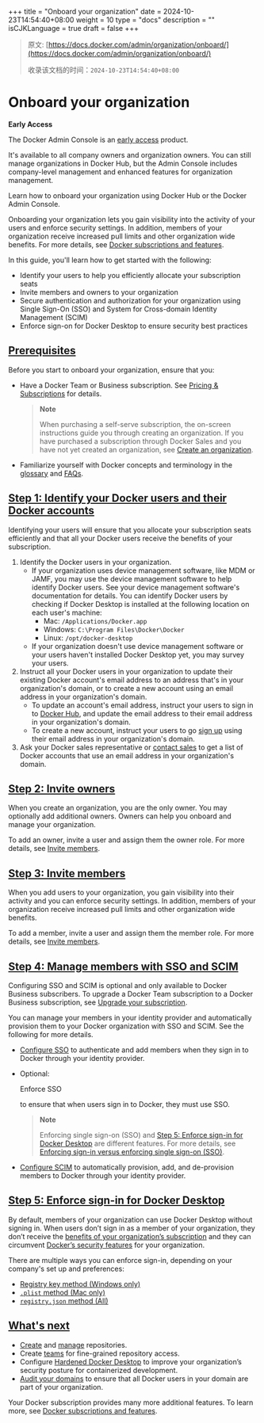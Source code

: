 +++
title = "Onboard your organization"
date = 2024-10-23T14:54:40+08:00
weight = 10
type = "docs"
description = ""
isCJKLanguage = true
draft = false
+++

> 原文: [https://docs.docker.com/admin/organization/onboard/](https://docs.docker.com/admin/organization/onboard/)
>
> 收录该文档的时间：`2024-10-23T14:54:40+08:00`

# Onboard your organization

**Early Access**

The Docker Admin Console is an [early access](https://docs.docker.com/release-lifecycle#early-access-ea) product.

It's available to all company owners and organization owners. You can still manage organizations in Docker Hub, but the Admin Console includes company-level management and enhanced features for organization management.

Learn how to onboard your organization using Docker Hub or the Docker Admin Console.

Onboarding your organization lets you gain visibility into the activity of your users and enforce security settings. In addition, members of your organization receive increased pull limits and other organization wide benefits. For more details, see [Docker subscriptions and features](https://docs.docker.com/subscription/core-subscription/details/).

In this guide, you'll learn how to get started with the following:

- Identify your users to help you efficiently allocate your subscription seats
- Invite members and owners to your organization
- Secure authentication and authorization for your organization using Single Sign-On (SSO) and System for Cross-domain Identity Management (SCIM)
- Enforce sign-on for Docker Desktop to ensure security best practices

## [Prerequisites](https://docs.docker.com/admin/organization/onboard/#prerequisites)

Before you start to onboard your organization, ensure that you:

- Have a Docker Team or Business subscription. See [Pricing & Subscriptions](https://www.docker.com/pricing/) for details.

  > **Note**
  >
  > 
  >
  > When purchasing a self-serve subscription, the on-screen instructions guide you through creating an organization. If you have purchased a subscription through Docker Sales and you have not yet created an organization, see [Create an organization](https://docs.docker.com/admin/organization/orgs).

- Familiarize yourself with Docker concepts and terminology in the [glossary](https://docs.docker.com/glossary/) and [FAQs](https://docs.docker.com/faq/admin/general-faqs/).

## [Step 1: Identify your Docker users and their Docker accounts](https://docs.docker.com/admin/organization/onboard/#step-1-identify-your-docker-users-and-their-docker-accounts)

Identifying your users will ensure that you allocate your subscription seats efficiently and that all your Docker users receive the benefits of your subscription.

1. Identify the Docker users in your organization.
   - If your organization uses device management software, like MDM or JAMF, you may use the device management software to help identify Docker users. See your device management software's documentation for details. You can identify Docker users by checking if Docker Desktop is installed at the following location on each user's machine:
     - Mac: `/Applications/Docker.app`
     - Windows: `C:\Program Files\Docker\Docker`
     - Linux: `/opt/docker-desktop`
   - If your organization doesn't use device management software or your users haven't installed Docker Desktop yet, you may survey your users.
2. Instruct all your Docker users in your organization to update their existing Docker account's email address to an address that's in your organization's domain, or to create a new account using an email address in your organization's domain.
   - To update an account's email address, instruct your users to sign in to [Docker Hub](https://hub.docker.com/), and update the email address to their email address in your organization's domain.
   - To create a new account, instruct your users to go [sign up](https://hub.docker.com/signup) using their email address in your organization's domain.
3. Ask your Docker sales representative or [contact sales](https://www.docker.com/pricing/contact-sales/) to get a list of Docker accounts that use an email address in your organization's domain.

## [Step 2: Invite owners](https://docs.docker.com/admin/organization/onboard/#step-2-invite-owners)

When you create an organization, you are the only owner. You may optionally add additional owners. Owners can help you onboard and manage your organization.

To add an owner, invite a user and assign them the owner role. For more details, see [Invite members](https://docs.docker.com/admin/organization/members/).

## [Step 3: Invite members](https://docs.docker.com/admin/organization/onboard/#step-3-invite-members)

When you add users to your organization, you gain visibility into their activity and you can enforce security settings. In addition, members of your organization receive increased pull limits and other organization wide benefits.

To add a member, invite a user and assign them the member role. For more details, see [Invite members](https://docs.docker.com/admin/organization/members/).

## [Step 4: Manage members with SSO and SCIM](https://docs.docker.com/admin/organization/onboard/#step-4-manage-members-with-sso-and-scim)

Configuring SSO and SCIM is optional and only available to Docker Business subscribers. To upgrade a Docker Team subscription to a Docker Business subscription, see [Upgrade your subscription](https://docs.docker.com/subscription/upgrade/).

You can manage your members in your identity provider and automatically provision them to your Docker organization with SSO and SCIM. See the following for more details.

- [Configure SSO](https://docs.docker.com/security/for-admins/single-sign-on/) to authenticate and add members when they sign in to Docker through your identity provider.

- Optional:

   

  Enforce SSO

   

  to ensure that when users sign in to Docker, they must use SSO.

  > **Note**
  >
  > 
  >
  > Enforcing single sign-on (SSO) and [Step 5: Enforce sign-in for Docker Desktop](https://docs.docker.com/admin/organization/onboard/#step-5-enforce-sign-in-for-docker-desktop) are different features. For more details, see [Enforcing sign-in versus enforcing single sign-on (SSO)](https://docs.docker.com/security/for-admins/enforce-sign-in/#enforcing-sign-in-versus-enforcing-single-sign-on-sso).

- [Configure SCIM](https://docs.docker.com/security/for-admins/provisioning/scim/) to automatically provision, add, and de-provision members to Docker through your identity provider.

## [Step 5: Enforce sign-in for Docker Desktop](https://docs.docker.com/admin/organization/onboard/#step-5-enforce-sign-in-for-docker-desktop)

By default, members of your organization can use Docker Desktop without signing in. When users don’t sign in as a member of your organization, they don’t receive the [benefits of your organization’s subscription](https://docs.docker.com/subscription/core-subscription/details/) and they can circumvent [Docker’s security features](https://docs.docker.com/security/for-admins/hardened-desktop/) for your organization.

There are multiple ways you can enforce sign-in, depending on your company's set up and preferences:

- [Registry key method (Windows only)](https://docs.docker.com/security/for-admins/enforce-sign-in/methods/#registry-key-method-windows-only)
- [`.plist` method (Mac only)](https://docs.docker.com/security/for-admins/enforce-sign-in/methods/#plist-method-mac-only)
- [`registry.json` method (All)](https://docs.docker.com/security/for-admins/enforce-sign-in/methods/#registryjson-method-all)

## [What's next](https://docs.docker.com/admin/organization/onboard/#whats-next)

- [Create](https://docs.docker.com/docker-hub/repos/create/) and [manage](https://docs.docker.com/docker-hub/repos/) repositories.
- Create [teams](https://docs.docker.com/admin/organization/manage-a-team/) for fine-grained repository access.
- Configure [Hardened Docker Desktop](https://docs.docker.com/desktop/hardened-desktop/) to improve your organization’s security posture for containerized development.
- [Audit your domains](https://docs.docker.com/docker-hub/domain-audit/) to ensure that all Docker users in your domain are part of your organization.

Your Docker subscription provides many more additional features. To learn more, see [Docker subscriptions and features](https://docs.docker.com/subscription/details/).
